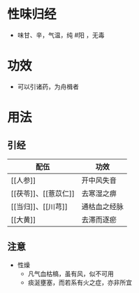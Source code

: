 # 性味归经
- 味甘、辛，气温，纯 #阳 ，无毒
# 功效
- 可以引诸药，为舟楫者
# 用法
## 引经
| 配伍                 | 功效         |
| -------------------- | ------------ |
| [[人参]]             | 开中风失音   |
| [[茯苓]]、[[薏苡仁]] | 去寒湿之痹   |
| [[当归]]、[[川芎]]   | 通枯血之经脉 |
| [[大黄]]             | 去滞而逐瘀   |
## 注意
- 性燥
    - 凡气血枯槁，虽有风，似不可用
    - 痰涎壅塞，而若系有火之症，亦非所宜
